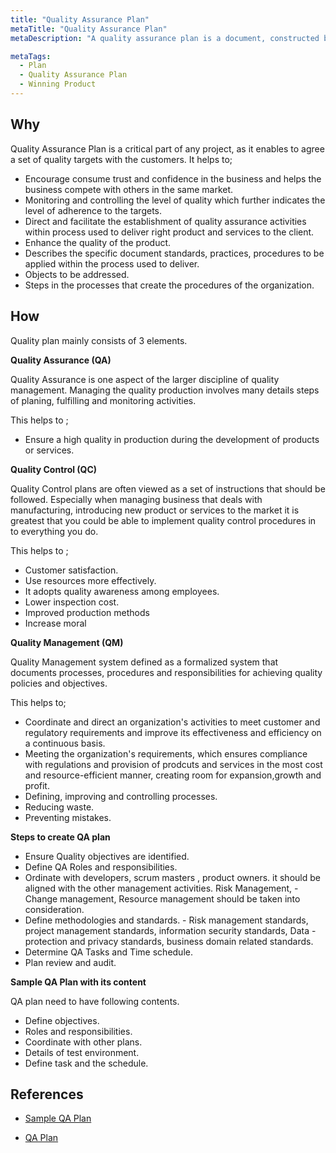 ```yaml
---
title: "Quality Assurance Plan"
metaTitle: "Quality Assurance Plan"
metaDescription: "A quality assurance plan is a document, constructed by the project team, meant to ensure the final products are of the utmost quality. A quality assurance plan contains a set of documented activities meant to ensure that customers are satisfied with the goods or services a company provides."

metaTags:
  - Plan
  - Quality Assurance Plan
  - Winning Product 
---
```


## Why
Quality Assurance Plan is a critical part of any project, as it enables to agree a set of quality targets with the customers. It helps to;

- Encourage consume trust and confidence in the business and helps the business compete with others in the same market.
- Monitoring and controlling the level of quality which further indicates the level of adherence to the targets.
- Direct and facilitate the establishment of quality assurance activities within process used to deliver right product and services to the client.
- Enhance the quality of the product.
- Describes the specific document standards, practices, procedures to be applied within the process used to deliver.
- Objects to be addressed.
- Steps in the processes that create the procedures of the organization.

## How

Quality plan mainly consists of 3 elements.

**Quality Assurance (QA)**

Quality Assurance is one aspect of the larger discipline of quality management. Managing the quality production involves many details steps of planing, fulfilling and monitoring activities.

This helps to ;

- Ensure a high quality in production during the development of products or services.

**Quality Control (QC)**

Quality Control plans are often viewed as a set of instructions that should be followed. Especially when managing business that deals with manufacturing, introducing new product or services to the market it is greatest that you could be able to implement quality control procedures in to everything you do.

This helps to ;

- Customer satisfaction.
- Use resources more effectively.
- It adopts quality awareness among employees.
- Lower inspection cost.
- Improved production methods
- Increase moral

**Quality Management (QM)**

Quality Management system defined as a formalized system that documents processes, procedures and responsibilities for achieving quality policies and objectives.

This helps to;

- Coordinate and direct an organization's activities to meet customer and regulatory requirements and improve its effectiveness and efficiency on a continuous basis.
- Meeting the organization's requirements, which ensures compliance with regulations and provision of prodcuts and services in the most cost and resource-efficient manner, creating room for expansion,growth and profit.
- Defining, improving and controlling processes.
- Reducing waste.
- Preventing mistakes.

**Steps to create QA plan**

- Ensure Quality objectives are identified.
- Define QA Roles and responsibilities.
- Ordinate with developers, scrum masters , product owners. it should be aligned with the other management activities. Risk Management, - Change management, Resource management should be taken into consideration.
- Define methodologies and standards. - Risk management standards, project management standards, information security standards, Data - protection and privacy standards, business domain related standards.
- Determine QA Tasks and Time schedule.
- Plan review and audit.

**Sample QA Plan with its content**

QA plan need to have following contents.

- Define objectives.
- Roles and responsibilities.
- Coordinate with other plans.
- Details of test environment.
- Define task and the schedule.

## References

- [Sample QA Plan ](https://www.brighthubpm.com/project-planning/30414-how-to-create-an-effective-quality-assurance-plan/)

- [QA Plan](https://www.santecindia.com/quality-assurance-plan.html)
